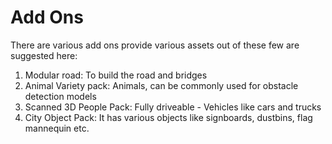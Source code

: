 # Add Ons

There are various add ons provide various assets out of these few are suggested here:

1. Modular road: To build the road and bridges
2. Animal Variety pack: Animals, can be commonly used for obstacle detection models
3. Scanned 3D People Pack: Fully driveable - Vehicles like cars and trucks
4. City Object Pack: It has various objects like signboards, dustbins, flag mannequin etc.



